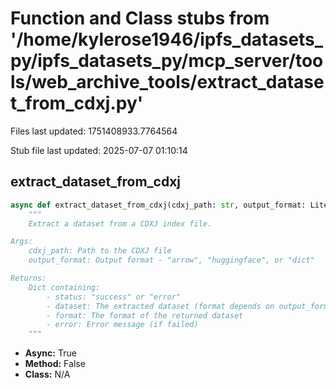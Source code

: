 # Function and Class stubs from '/home/kylerose1946/ipfs_datasets_py/ipfs_datasets_py/mcp_server/tools/web_archive_tools/extract_dataset_from_cdxj.py'

Files last updated: 1751408933.7764564

Stub file last updated: 2025-07-07 01:10:14

## extract_dataset_from_cdxj

```python
async def extract_dataset_from_cdxj(cdxj_path: str, output_format: Literal['arrow', 'huggingface', 'dict'] = "arrow") -> Dict[str, Any]:
    """
    Extract a dataset from a CDXJ index file.

Args:
    cdxj_path: Path to the CDXJ file
    output_format: Output format - "arrow", "huggingface", or "dict"

Returns:
    Dict containing:
        - status: "success" or "error"
        - dataset: The extracted dataset (format depends on output_format)
        - format: The format of the returned dataset
        - error: Error message (if failed)
    """
```
* **Async:** True
* **Method:** False
* **Class:** N/A
